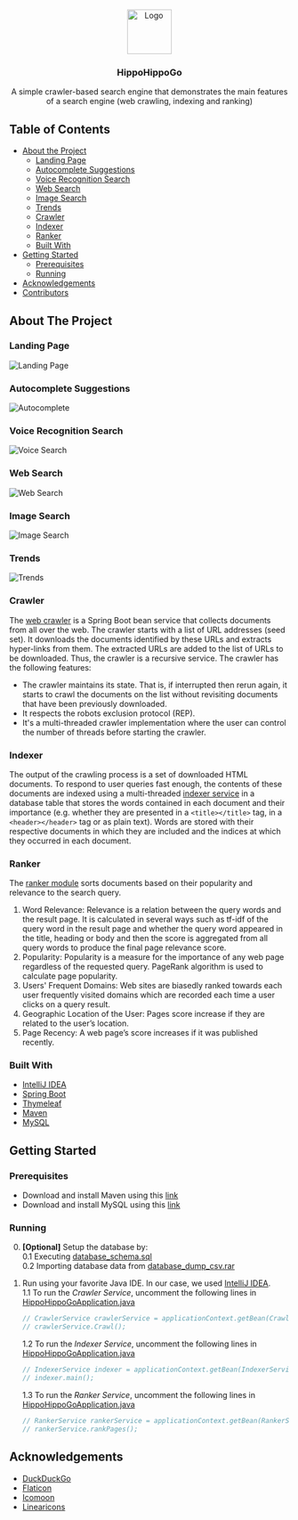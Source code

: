 <br />
<p align="center">
  <a href="https://github.com/naderabdalghani/hippohippogo-search-engine">
    <img src="src/main/resources/static/assets/hippohippogo_logo.png" alt="Logo" width="80" height="80">
  </a>

  <h3 align="center">HippoHippoGo</h3>

  <p align="center">
    A simple crawler-based search engine that demonstrates the main features of a search engine (web crawling, indexing and ranking)
  </p>
</p>

## Table of Contents

* [About the Project](#about-the-project)
  * [Landing Page](#landing-page)
  * [Autocomplete Suggestions](#autocomplete-suggestions)
  * [Voice Recognition Search](#voice-recognition-search)
  * [Web Search](#web-search)
  * [Image Search](#image-search)
  * [Trends](#trends)
  * [Crawler](#crawler)
  * [Indexer](#indexer)
  * [Ranker](#ranker)
  * [Built With](#built-with)
* [Getting Started](#getting-started)
  * [Prerequisites](#prerequisites)
  * [Running](#running)
* [Acknowledgements](#acknowledgements)
* [Contributors](#contributors)

## About The Project

### Landing Page

![Landing Page][landing-page]

### Autocomplete Suggestions

![Autocomplete][autocomplete]

### Voice Recognition Search

![Voice Search][voice-search]

### Web Search

![Web Search][web-search]

### Image Search

![Image Search][image-search]

### Trends

![Trends][trends]

### Crawler

The [web crawler](src/main/java/com/project/hippohippogo/services/CrawlerService.java) is a Spring Boot bean service that collects documents from all over the web. The crawler starts with a list of URL addresses (seed set). It downloads the documents identified by these URLs and extracts hyper-links from them. The extracted URLs are added to the list of URLs to be downloaded. Thus, the crawler is a recursive service.
The crawler has the following features:

* The crawler maintains its state. That is, if interrupted then rerun again, it starts to crawl the documents on the list without revisiting documents that have been previously downloaded.
* It respects the robots exclusion protocol (REP).
* It's a multi-threaded crawler implementation where the user can control the number of threads before starting the crawler.

### Indexer

The output of the crawling process is a set of downloaded HTML documents. To respond to user queries fast enough, the contents of these documents are indexed using a multi-threaded [indexer service](src/main/java/com/project/hippohippogo/services/IndexerService.java) in a database table that stores the words contained in each document and their importance (e.g. whether they are presented in a `<title></title>` tag, in a `<header></header>` tag or as plain text). Words are stored with their respective documents in which they are included and the indices at which they occurred in each document.

### Ranker

The [ranker module](src/main/java/com/project/hippohippogo/services/RankerService.java) sorts documents based on their popularity and relevance to the search query.

1. Word Relevance:
Relevance is a relation between the query words and the result page. It is calculated in several ways such as tf-idf of the query word in the result page and whether the query word appeared in the title, heading or body and then the score is aggregated from all query words to produce the final page relevance score.
2. Popularity:
Popularity is a measure for the importance of any web page regardless of the requested query. PageRank algorithm is used to calculate page popularity.
3. Users' Frequent Domains: Web sites are biasedly ranked towards each user frequently visited domains which are recorded each time a user clicks on a query result.
4. Geographic Location of the User: Pages score increase if they are related to the user’s location.
5. Page Recency: A web page’s score increases if it was published recently.

### Built With

* [IntelliJ IDEA](https://www.jetbrains.com/idea/)
* [Spring Boot](https://spring.io/projects/spring-boot)
* [Thymeleaf](https://www.thymeleaf.org/)
* [Maven](https://maven.apache.org/)
* [MySQL](https://www.mysql.com/)

## Getting Started

### Prerequisites

* Download and install Maven using this [link](https://maven.apache.org/download.cgi)
* Download and install MySQL using this [link](https://dev.mysql.com/downloads/file/?id=495321)

### Running

0. **[Optional]** Setup the database by:  
0.1 Executing [database_schema.sql](database_schema.sql)  
0.2 Importing database data from [database_dump_csv.rar](database_dump_csv.rar)

1. Run using your favorite Java IDE. In our case, we used [IntelliJ IDEA](https://www.jetbrains.com/idea/).  
1.1 To run the _Crawler Service_, uncomment the following lines in [HippoHippoGoApplication.java](src/main/java/com/project/hippohippogo/HippoHippoGoApplication.java)

	```java
	// CrawlerService crawlerService = applicationContext.getBean(CrawlerService.class);
	// crawlerService.Crawl();
	```

	1.2 To run the _Indexer Service_, uncomment the following lines in [HippoHippoGoApplication.java](src/main/java/com/project/hippohippogo/HippoHippoGoApplication.java)

	```java
	// IndexerService indexer = applicationContext.getBean(IndexerService.class);
	// indexer.main();
	```

	1.3 To run the _Ranker Service_, uncomment the following lines in [HippoHippoGoApplication.java](src/main/java/com/project/hippohippogo/HippoHippoGoApplication.java)

	```java
	// RankerService rankerService = applicationContext.getBean(RankerService.class);
	// rankerService.rankPages();
	```

## Acknowledgements

* [DuckDuckGo](https://duckduckgo.com/)
* [Flaticon](https://www.flaticon.com/)
* [Icomoon](https://icomoon.io/)
* [Linearicons](https://linearicons.com/free)

[landing-page]: src/main/resources/static/assets/landing_page.png
[autocomplete]: src/main/resources/static/assets/autocomplete.gif
[voice-search]: src/main/resources/static/assets/voice_search.gif
[web-search]: src/main/resources/static/assets/web_search.gif
[image-search]: src/main/resources/static/assets/image_search.png
[trends]: src/main/resources/static/assets/trends.gif

<!--## Contributors

* [Muhammad Khier](https://github.com/MouhammadKhier) -->

